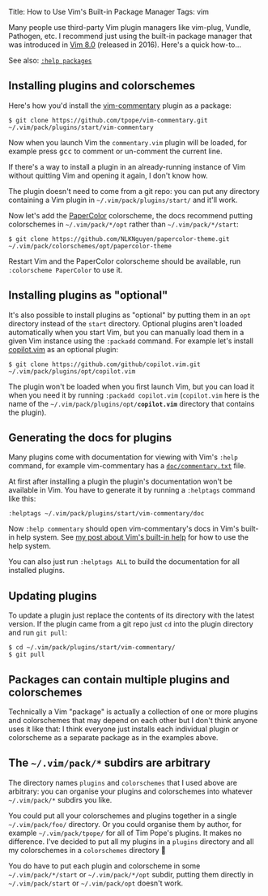 Title: How to Use Vim's Built-in Package Manager
Tags: vim

Many people use third-party Vim plugin managers like vim-plug, Vundle, Pathogen, etc.
I recommend just using the built-in package manager that was introduced in
[Vim 8.0](https://vimhelp.org/version8.txt.html) (released in 2016).
Here's a quick how-to...

See also: [`:help packages`](https://vimhelp.org/repeat.txt.html#packages)

Installing plugins and colorschemes
-----------------------------------

Here's how you'd install the [vim-commentary](https://github.com/tpope/vim-commentary)
plugin as a package:

```console
$ git clone https://github.com/tpope/vim-commentary.git ~/.vim/pack/plugins/start/vim-commentary
```

Now when you launch Vim the `commentary.vim` plugin will be loaded,
for example press <kbd>gcc</kbd> to comment or un-comment the current line.

If there's a way to install a plugin in an already-running instance of Vim
without quitting Vim and opening it again, I don't know how.

The plugin doesn't need to come from a git repo:
you can put any directory containing a Vim plugin in `~/.vim/pack/plugins/start/`
and it'll work.

Now let's add the [PaperColor](https://github.com/NLKNguyen/papercolor-theme) colorscheme,
the docs recommend putting colorschemes in `~/.vim/pack/*/opt` rather than
`~/.vim/pack/*/start`:

```console
$ git clone https://github.com/NLKNguyen/papercolor-theme.git ~/.vim/pack/colorschemes/opt/papercolor-theme
```

Restart Vim and the PaperColor colorscheme should be available,
run `:colorscheme PaperColor` to use it.

Installing plugins as "optional"
--------------------------------

It's also possible to install plugins as "optional" by putting them in an `opt`
directory instead of the `start` directory. Optional plugins aren't loaded
automatically when you start Vim, but you can manually load them in a given Vim
instance using the `:packadd` command. For example let's install
[copilot.vim](https://github.com/github/copilot.vim) as an optional plugin:

```console
$ git clone https://github.com/github/copilot.vim.git ~/.vim/pack/plugins/opt/copilot.vim
```

The plugin won't be loaded when you first launch Vim,
but you can load it when you need it by running `:packadd copilot.vim`
(`copilot.vim` here is the name of the <code>~/.vim/pack/plugins/opt/<b>copilot.vim</b></code>
directory that contains the plugin).

Generating the docs for plugins
-------------------------------

Many plugins come with documentation for viewing with Vim's `:help` command,
for example vim-commentary has a [`doc/commentary.txt`](https://github.com/tpope/vim-commentary/blob/master/doc/commentary.txt)
file.

At first after installing a plugin the plugin's documentation won't be available
in Vim. You have to generate it by running a `:helptags` command like this:

```
:helptags ~/.vim/pack/plugins/start/vim-commentary/doc
```

Now `:help commentary` should open vim-commentary's docs in Vim's built-in help system.
See [my post about Vim's built-in help]({filename}2020-08-02-how-to-use-vim's-built-in-help.md)
for how to use the help system.

You can also just run `:helptags ALL` to build the documentation for all
installed plugins.

Updating plugins
----------------

To update a plugin just replace the contents of its directory with the latest version.
If the plugin came from a git repo just `cd` into the plugin directory and run `git pull`:

```console
$ cd ~/.vim/pack/plugins/start/vim-commentary/
$ git pull
```

Packages can contain multiple plugins and colorschemes
------------------------------------------------------

Technically a Vim "package" is actually a collection of one or more plugins and
colorschemes that may depend on each other but I don't think anyone uses it
like that: I think everyone just installs each individual plugin or colorscheme
as a separate package as in the examples above.

The `~/.vim/pack/*` subdirs are arbitrary
------------------------------------------------

The directory names `plugins` and `colorschemes` that I used above are arbitrary:
you can organise your plugins and colorschemes into whatever `~/.vim/pack/*` subdirs you like.

You could put all your colorschemes and plugins together in a single `~/.vim/pack/foo/` directory.
Or you could organise them by author, for example `~/.vim/pack/tpope/` for all of Tim Pope's plugins.
It makes no difference.
I've decided to put all my plugins in a `plugins` directory
and all my colorschemes in a `colorschemes` directory 🤷

You do have to put each plugin and colorscheme in some `~/.vim/pack/*/start`
or `~/.vim/pack/*/opt` subdir,
putting them directly in `~/.vim/pack/start` or `~/.vim/pack/opt` doesn't work.

